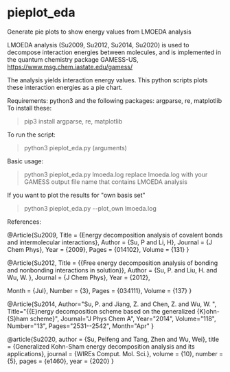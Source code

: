 # pieplot_eda
Generate pie plots to show energy values from LMOEDA analysis 

LMOEDA analysis (Su2009, Su2012, Su2014, Su2020) is used to decompose interaction energies between molecules, and is implemented in the quantum chemistry package GAMESS-US, https://www.msg.chem.iastate.edu/gamess/

The analysis yields interaction energy values. This python scripts plots these interaction energies as a pie chart.

Requirements: python3 and the following packages: argparse, re, matplotlib
To install these:
>pip3 install argparse, re, matplotlib

To run the script:
>python3 pieplot_eda.py (arguments)

Basic usage:
>python3 pieplot_eda.py lmoeda.log
replace lmoeda.log with your GAMESS output file name that contains LMOEDA analysis

If you want to plot the results for "own basis set"
>python3 pieplot_eda.py --plot_own lmoeda.log

References:

@Article{Su2009,
  Title                    = {Energy decomposition analysis of covalent bonds and intermolecular interactions},
  Author                   = {Su, P and Li, H},
  Journal                  = {J Chem Phys},
  Year                     = {2009},
  Pages                    = {014102},
  Volume                   = {131}
}

@Article{Su2012,
  Title                    = {{Free energy decomposition analysis of bonding and nonbonding interactions in solution}},
  Author                   = {Su, P. and Liu, H. and Wu, W. },
  Journal                  = {J Chem Phys},
  Year                     = {2012},

  Month                    = {Jul},
  Number                   = {3},
  Pages                    = {034111},
  Volume                   = {137}
}

@Article{Su2014,
  Author="Su, P.  and Jiang, Z.  and Chen, Z.  and Wu, W. ",
  Title="{{E}nergy decomposition scheme based on the generalized {K}ohn-{S}ham scheme}",
  Journal="J Phys Chem A",
  Year="2014",
  Volume="118",
  Number="13",
  Pages="2531--2542",
  Month="Apr"
}

@article{Su2020,
  author = {Su, Peifeng and Tang, Zhen and Wu, Wei},
  title = {Generalized Kohn-Sham energy decomposition analysis and its applications},
  journal = {WIREs Comput. Mol. Sci.},
  volume = {10},
  number = {5},
  pages = {e1460},
  year = {2020}
}

